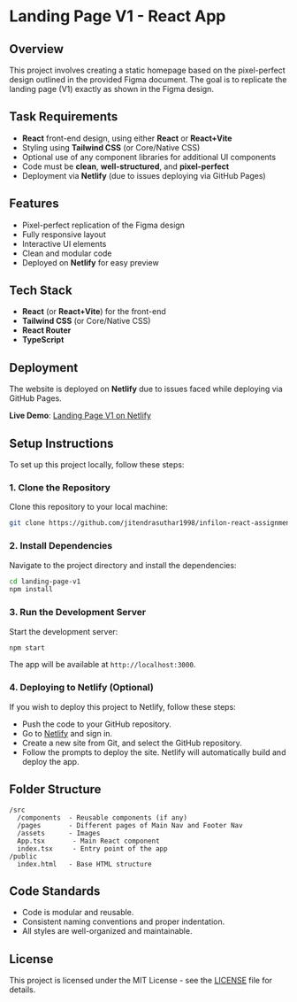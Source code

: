 # Landing Page V1 - React App

## Overview

This project involves creating a static homepage based on the pixel-perfect design outlined in the provided Figma document. The goal is to replicate the landing page (V1) exactly as shown in the Figma design.

## Task Requirements

- **React** front-end design, using either **React** or **React+Vite**
- Styling using **Tailwind CSS** (or Core/Native CSS)
- Optional use of any component libraries for additional UI components
- Code must be **clean**, **well-structured**, and **pixel-perfect**
- Deployment via **Netlify** (due to issues deploying via GitHub Pages)

## Features

- Pixel-perfect replication of the Figma design
- Fully responsive layout
- Interactive UI elements
- Clean and modular code
- Deployed on **Netlify** for easy preview

## Tech Stack

- **React** (or **React+Vite**) for the front-end
- **Tailwind CSS** (or Core/Native CSS)
- **React Router**
- **TypeScript**

## Deployment

The website is deployed on **Netlify** due to issues faced while deploying via GitHub Pages.

**Live Demo**: [Landing Page V1 on Netlify](https://infilon-react-assignment-by-jitendrasuthar1998.netlify.app/)

## Setup Instructions

To set up this project locally, follow these steps:

### 1. Clone the Repository

Clone this repository to your local machine:

```bash
git clone https://github.com/jitendrasuthar1998/infilon-react-assignment
```

### 2. Install Dependencies

Navigate to the project directory and install the dependencies:

```bash
cd landing-page-v1
npm install
```

### 3. Run the Development Server

Start the development server:

```bash
npm start
```

The app will be available at `http://localhost:3000`.

### 4. Deploying to Netlify (Optional)

If you wish to deploy this project to Netlify, follow these steps:

- Push the code to your GitHub repository.
- Go to [Netlify](https://www.netlify.com/) and sign in.
- Create a new site from Git, and select the GitHub repository.
- Follow the prompts to deploy the site. Netlify will automatically build and deploy the app.

## Folder Structure

```
/src
  /components  - Reusable components (if any)
  /pages       - Different pages of Main Nav and Footer Nav
  /assets      - Images
  App.tsx       - Main React component
  index.tsx     - Entry point of the app
/public
  index.html   - Base HTML structure
```

## Code Standards

- Code is modular and reusable.
- Consistent naming conventions and proper indentation.
- All styles are well-organized and maintainable.

## License

This project is licensed under the MIT License - see the [LICENSE](LICENSE) file for details.
